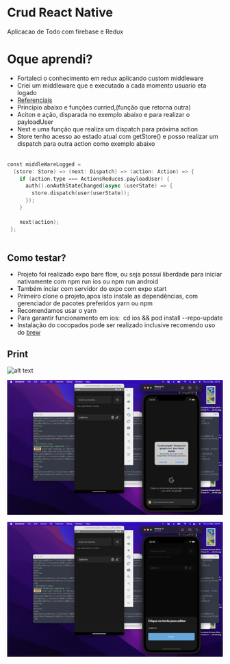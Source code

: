 # Crud React Native 
Aplicacao de Todo com firebase e Redux


# Oque aprendi?
- Fortaleci o conhecimento em redux aplicando custom middleware
- Criei um middleware que e executado a cada momento   usuario eta logado
- [Referenciais](https://redux.js.org/tutorials/fundamentals/part-4-store#middleware%20and%20https://redux.js.org/tutorials/fundamentals/part-6-async-logic#using-the-redux-thunk-middleware)
- Principio abaixo e funções curried,(função que retorna outra)
- Aciton e ação, disparada no exemplo abaixo e para realizar o payloadUser
- Next e uma função que realiza um dispatch para próxima action
- Store  tenho acesso ao estado atual com getStore() e posso realizar um dispatch para outra action como exemplo abaixo

```swift

const middleWareLogged =
  (store: Store) => (next: Dispatch) => (action: Action) => {
    if (action.type === ActionsReduces.payloadUser) {
      auth().onAuthStateChanged(async (userState) => {
        store.dispatch(user(userState));
      });
    }

    next(action);
 };



```

##

## Como testar?
- Projeto foi realizado  expo bare flow, ou seja possui liberdade para iniciar nativamente com npm run ios ou npm run android
- Também inciar com servidor do expo com expo start
- Primeiro clone o projeto,apos isto instale as dependências, com gerenciador de pacotes preferidos yarn ou npm
- Recomendamos usar o yarn 
- Para garantir funcionamento em ios:  cd ios && pod install --repo-update
- Instalação do cocopados pode ser realizado inclusive  recomendo  uso do [brew](https://brew.sh/index_pt-br)



## Print

![alt text](https://github.com/kenjimaeda54/crud-challenge-react-native/blob/develop/Screen%20Shot%202022-09-22%20at%2023.03.43.png)

![alt text](https://github.com/kenjimaeda54/crud-challenge-react-native/blob/develop/Screen%20Shot%202022-09-22%20at%2023.05.08.png)

![alt text](https://github.com/kenjimaeda54/crud-challenge-react-native/blob/develop/Screen%20Shot%202022-09-22%20at%2023.05.28.png)














